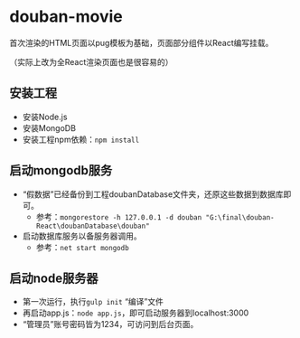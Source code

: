 # douban-movie
首次渲染的HTML页面以pug模板为基础，页面部分组件以React编写挂载。

（实际上改为全React渲染页面也是很容易的）

## 安装工程

- 安装Node.js
- 安装MongoDB
- 安装工程npm依赖：`npm install`

## 启动mongodb服务

- “假数据”已经备份到工程doubanDatabase文件夹，还原这些数据到数据库即可。
  - 参考：`mongorestore -h 127.0.0.1 -d douban "G:\final\douban-React\doubanDatabase\douban"`
- 启动数据库服务以备服务器调用。
  - 参考：`net start mongodb`

## 启动node服务器

- 第一次运行，执行`gulp init` “编译”文件
- 再启动app.js：`node app.js`，即可启动服务器到localhost:3000
- “管理员”账号密码皆为1234，可访问到后台页面。